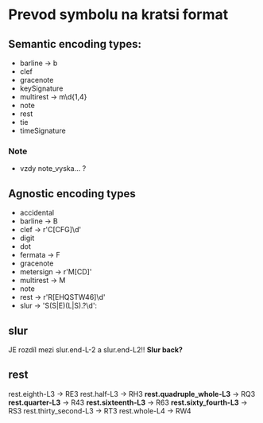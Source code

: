 # Prevod symbolu na kratsi format

## Semantic encoding types:
* barline -> b
* clef
* gracenote
* keySignature
* multirest -> m\d{1,4}
* note
* rest
* tie
* timeSignature

### Note
- vzdy note_vyska... ?

## Agnostic encoding types
* accidental
* barline -> B
* clef -> r'C[CFG]\d'
* digit
* dot
* fermata -> F
* gracenote
* metersign -> r'M[CD]'
* multirest -> M
* note
* rest -> r'R[EHQSTW46]\d'
* slur -> 'S(S|E)(L|S).?\d':

## slur 
JE rozdíl mezi slur.end-L-2 a slur.end-L2!!
**Slur back?**

## rest
rest.eighth-L3 -> RE3
rest.half-L3 -> RH3
**rest.quadruple_whole-L3** -> RQ3
**rest.quarter-L3** -> R43
**rest.sixteenth-L3** -> R63
**rest.sixty_fourth-L3** -> RS3
rest.thirty_second-L3 -> RT3 
rest.whole-L4 -> RW4
